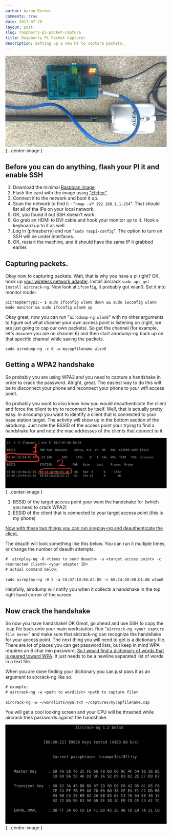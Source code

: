 ```yaml
---
author: Aaron Decker
comments: true
date: 2017-07-20
layout: post
slug: raspberry-pi-packet-capture
title: Raspberry Pi Packet Capturer
description: Setting up a new PI to capture packets.
---
```


![rapberry pi](/images/blog/pi-capturer.jpg){: .center-image }

## Before you can do anything, flash your PI it and enable SSH

  1. Download the minimal [Raspbian image](https://www.raspberrypi.org/downloads/raspbian/)
  2. Flash the card with the image using ["Etcher"](https://etcher.io/)
  3. Connect it to the network and boot it up.
  4. Scan the network to find it - "```nmap -sP 192.168.1.1-254```". That should list all of the IPs on your local network.
  5. OK, you found it but SSH doesn't work.
  6. Go grab an HDMI to DVI cable and hook your monitor up to it. Hook a keyboard up to it as well.
  7. Log in (pi/rasberry) and run "```sudo raspi-config```". The option to turn on SSH will be under interfaces.
  8. OK, restart the machine, and it should have the same IP it grabbed earlier.


## Capturing packets.

Okay now to capturing packets. Wait, that is why you have a pi right? OK, hook up [your wireless network adapter](http://amzn.to/2vwfWPt). Install aircrack ```sudo apt-get install aircrack-ng```. Now look at ```ifconfig```, it probably got wlan0. Set it into monitor mode:

```
pi@raspberrypi:~ $ sudo ifconfig wlan0 down && sudo iwconfig wlan0 mode monitor && sudo ifconfig wlan0 up
```

Okay great, now you can run "```airodump-ng wlan0```" with no other arguments to figure out what channel your own access point is listening on (right, we are just going to cap our own packets). So get the channel (for example, let's assume you are on channel 6) and then start airodump-ng back up on that specific channel while saving the packets.

```
sudo airodump-ng -c 6 -w mycapfilename wlan0
```

## Getting a WPA2 handshake

So probably you are using WPA2 and you need to capture a handshake in order to crack the password. Alright, great. The easiest way to do this will be to disconnect your phone and reconnect your phone to your wifi access point.

So probably you want to also know how you would deauthenticate the client and force the client to try to reconnect by itself. Well, that is actually pretty easy. In airodump you want to identify a client that is connected to your base station target. The activity will show up in the bottom section of the airodump. Just note the BSSID of the access point your trying to find a handshake for and note the mac addresses of the clients that connect to it.

![Example of my access point](/images/blog/my-access-point-annotated.png){: .center-image }

  1. BSSID of the target access point your want the handshake for (which you need to crack WPA2)
  2. ESSID of the client that is connected to your target access point (this is my phone)

[Now with these two things you can run aireplay-ng and deauthenticate the client.](https://www.aircrack-ng.org/doku.php?id=deauthentication)

The deauth will look something like this below. You can run it multiple times, or change the number of deauth attempts.

```
#  aireplay-ng -0 <times to send deauth> -a <target access point> -c <connected client> <your adapter ID>
# actual command below:

sudo aireplay-ng -0 5 -a C8:D7:19:94:AC:8E -c 68:C4:4D:98:D1:AB wlan0
```

Helpfully, airodump will notify you when it collects a handshake in the top right hand corner of the screen.

## Now crack the handshake

So now you have handshake! OK Great, go ahead and use SSH to copy the .cap file back onto your main workstation. Run "```aircrack-ng <your capture file here>```" and make sure that aircrack-ng can recognize the handshake for your access point. The next thing you will need to get is a dictionary file. There are lot of places you can get password lists, but keep in mind WPA requires an 8 char min password. [So I would find a dictionary of words that is geared toward WPA](http://www.wirelesshack.org/wpa-wpa2-word-list-dictionaries.html). It just needs to be a newline separated list of words in a text file.

When you are done finding your dictionary you can just pass it as an argument to aircrack-ng like so:

```
# example:
# aircrack-ng -w <path to wordlist> <path to capture file>

aircrack-ng -w ~/wordlists/wpa.txt ~/captures/mycapfilename.cap
```

You will get a cool looking screen and your CPU will be thrashed while aircrack tries passwords against the handshake.

![aircrack-ng screenshot](/images/blog/aircrack-ng.png){: .center-image }
